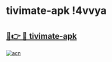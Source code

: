 # tivimate-apk !4vvya

# <h2><a href="https://wb8lhr.esa.edu.pl?title=tivimate-apk&ref=4vvya">🔗👉 🔴 tivimate-apk</a></h2>

[![acn](https://github.com/user-attachments/assets/0f9c940e-d8b0-45ae-aac7-cd30a18b3e1c)](https://wb8lhr.esa.edu.pl?title=tivimate-apk&ref=4vvya)

